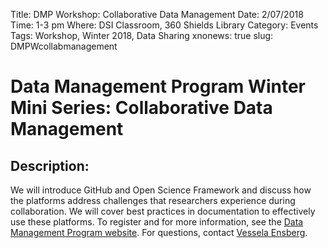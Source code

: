 Title: DMP Workshop: Collaborative Data Management
Date: 2/07/2018
Time: 1-3 pm
Where: DSI Classroom, 360 Shields Library
Category: Events
Tags: Workshop, Winter 2018, Data Sharing
xnonews: true
slug: DMPWcollabmanagement

# Data Management Program Winter Mini Series: Collaborative Data Management

## Description:

We will introduce GitHub and Open Science Framework and discuss how the platforms address challenges that researchers experience during collaboration. We will cover best practices in documentation to effectively use these platforms. To register and for more information, see the [Data Management Program website](https://www.library.ucdavis.edu/service/data-management/data-management-program-workshops-events/). For questions, contact [Vessela Ensberg](mailto:vensberg@ucdavis.edu).

